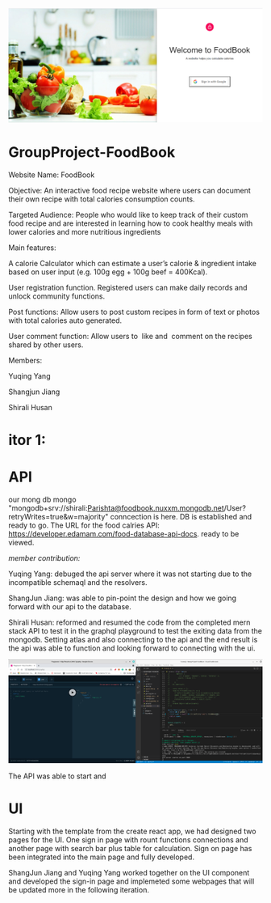 ![](ui/public/Loginpage.PNG)

# GroupProject-FoodBook

Website Name: FoodBook


Objective: An interactive food recipe website where users can document their own recipe with total calories consumption counts. 

Targeted Audience: People who would like to keep track of their custom food recipe and are interested in learning how to cook healthy meals with lower calories and more nutritious ingredients

Main features: 

A calorie Calculator which can estimate a user’s calorie & ingredient intake based on user input (e.g. 100g egg + 100g beef = 400Kcal).

User registration function. Registered users can make daily records and unlock community functions.

Post functions: Allow users to post custom recipes in form of text or photos with total calories auto generated.

User comment function: Allow users to  like and  comment on the recipes shared by other users.

Members: 

Yuqing Yang 

Shangjun Jiang 

Shirali Husan 


# itor 1:

# API 
our mong db mongo "mongodb+srv://shirali:Parishta@foodbook.nuxxm.mongodb.net/User?retryWrites=true&w=majority" conncection is here.
DB is established and ready to go.
The URL for the food calries API: https://developer.edamam.com/food-database-api-docs. 
ready to be viewed. 

*member contribution:* 

Yuqing Yang:   debuged the api server where it was not starting due to the incompatible schemaql and 
the resolvers.

ShangJun Jiang: was able to pin-point the design and how we going forward with our api to the database.


Shirali Husan: reformed and resumed the code from the completed mern stack API to test it in the graphql playground to
test the exiting data from the mongodb. Setting atlas and also connecting to the api and the end result is the api 
was able to function and looking forward to connecting with the ui. 

![Ch02](/readme_images/Ch02.png)


The API was able to start and 

# UI
Starting with the template from the create react app, we had designed two pages for the UI. One sign in page with rount 
functions connections and another page with search bar plus table for calculation. Sign on page has been integrated into
the main page and fully developed.

ShangJun Jiang and Yuqing Yang worked together on the UI component and developed the sign-in page and implemeted some 
webpages that will be updated more in the following iteration.